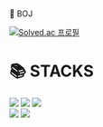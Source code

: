 <!---
20kee/20kee is a ✨ special ✨ repository because its `README.md` (this file) appears on your GitHub profile.
You can click the Preview link to take a look at your changes.
--->

<br>
<p>📎 BOJ</P>

[![Solved.ac
    프로필](http://mazassumnida.wtf/api/v2/generate_badge?boj=20kee)](https://solved.ac/20kee)
    

<div><h1>📚 STACKS</h1></div>

<div> 
  <img src="https://img.shields.io/badge/c++-D13333?style=for-the-badge&logo=c%2B%2B&logoColor=white">
  <img src="https://img.shields.io/badge/python-3776AB?style=for-the-badge&logo=python&logoColor=white"> 
  <img src="https://img.shields.io/badge/springboot-6DB33F?style=for-the-badge&logo=psringboot&logoColor=green">
  <br>
  <img src="https://img.shields.io/badge/flask-61DAFB?style=for-the-badge&logo=flask&logoColor=black"> 
  <img src="https://img.shields.io/badge/flutter-02569B?style=for-the-badge&logo=flutter&logoColor=white">
 
  <br>
</div>
  
